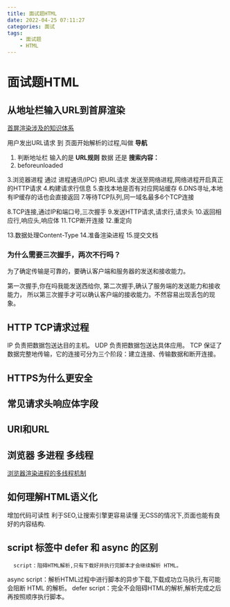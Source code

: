```yaml
---
title: 面试题HTML
date: 2022-04-25 07:11:27
categories: 面试
tags:
    - 面试题
    - HTML
---
```


# 面试题HTML


## 从地址栏输入URL到首屏渲染

[首屏渲染涉及的知识体系](https://zhuanlan.zhihu.com/p/34453198?group_id=957277541711540224)

用户发出URL请求 到 页面开始解析的过程,叫做 __导航__

1. 判断地址栏 输入的是 __URL规则__ 数据 还是 __搜索内容：__
2. beforeunloaded

3.浏览器进程 通过 进程通讯(IPC) 把URL请求 发送至网络进程,网络进程开启真正的HTTP请求
4.构建请求行信息
5.查找本地是否有对应网站缓存
6.DNS寻址,本地有IP缓存的话也会直接返回
7.等待TCP队列,同一域名最多6个TCP连接

8.TCP连接,通过IP和端口号,三次握手
9.发送HTTP请求,请求行,请求头
10.返回相应行,响应头,响应体
11.TCP断开连接
12.重定向

13.数据处理Content-Type
14.准备渲染进程
15.提交文档

### 为什么需要三次握手，两次不行吗？

为了确定传输是可靠的，要确认客户端和服务器的发送和接收能力。

第一次握手,你在吗我能发送西给你,
第二次握手,确认了服务端的发送能力和接收能力，
所以第三次握手才可以确认客户端的接收能力。不然容易出现丢包的现象。


## HTTP TCP请求过程

IP 负责把数据包送达目的主机。
UDP 负责把数据包送达具体应用。
TCP 保证了数据完整地传输，它的连接可分为三个阶段：建立连接、传输数据和断开连接。

## HTTPS为什么更安全

## 常见请求头响应体字段

## URI和URL

## 浏览器 多进程 多线程

[浏览器渲染进程的多线程机制](https://blog.csdn.net/fredricen/article/details/105217588)

## 如何理解HTML语义化
增加代码可读性
利于SEO,让搜索引擎更容易读懂
无CSS的情况下,页面也能有良好的内容结构.

## script 标签中 defer 和 async 的区别
      script：阻碍HTML解析,只有下载好并执行完脚本才会继续解析 HTML。
async script：解析HTML过程中进行脚本的异步下载,下载成功立马执行,有可能会阻断 HTML 的解析。
defer script：完全不会阻碍HTML的解析,解析完成之后再按照顺序执行脚本。
